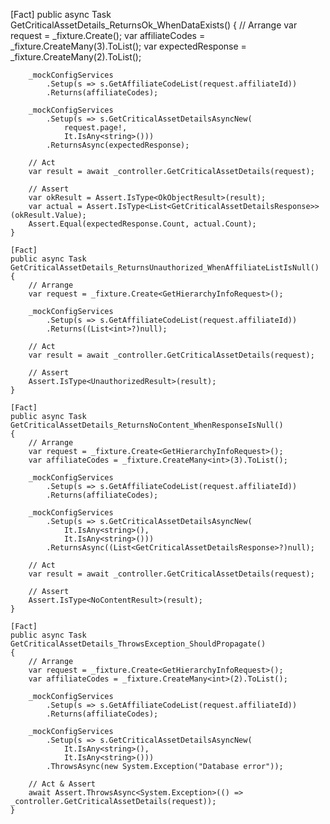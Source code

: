 [Fact]
    public async Task GetCriticalAssetDetails_ReturnsOk_WhenDataExists()
    {
        // Arrange
        var request = _fixture.Create<GetHierarchyInfoRequest>();
        var affiliateCodes = _fixture.CreateMany<int>(3).ToList();
        var expectedResponse = _fixture.CreateMany<GetCriticalAssetDetailsResponse>(2).ToList();

        _mockConfigServices
            .Setup(s => s.GetAffiliateCodeList(request.affiliateId))
            .Returns(affiliateCodes);

        _mockConfigServices
            .Setup(s => s.GetCriticalAssetDetailsAsyncNew(
                request.page!,
                It.IsAny<string>()))
            .ReturnsAsync(expectedResponse);

        // Act
        var result = await _controller.GetCriticalAssetDetails(request);

        // Assert
        var okResult = Assert.IsType<OkObjectResult>(result);
        var actual = Assert.IsType<List<GetCriticalAssetDetailsResponse>>(okResult.Value);
        Assert.Equal(expectedResponse.Count, actual.Count);
    }

    [Fact]
    public async Task GetCriticalAssetDetails_ReturnsUnauthorized_WhenAffiliateListIsNull()
    {
        // Arrange
        var request = _fixture.Create<GetHierarchyInfoRequest>();

        _mockConfigServices
            .Setup(s => s.GetAffiliateCodeList(request.affiliateId))
            .Returns((List<int>?)null);

        // Act
        var result = await _controller.GetCriticalAssetDetails(request);

        // Assert
        Assert.IsType<UnauthorizedResult>(result);
    }

    [Fact]
    public async Task GetCriticalAssetDetails_ReturnsNoContent_WhenResponseIsNull()
    {
        // Arrange
        var request = _fixture.Create<GetHierarchyInfoRequest>();
        var affiliateCodes = _fixture.CreateMany<int>(3).ToList();

        _mockConfigServices
            .Setup(s => s.GetAffiliateCodeList(request.affiliateId))
            .Returns(affiliateCodes);

        _mockConfigServices
            .Setup(s => s.GetCriticalAssetDetailsAsyncNew(
                It.IsAny<string>(),
                It.IsAny<string>()))
            .ReturnsAsync((List<GetCriticalAssetDetailsResponse>?)null);

        // Act
        var result = await _controller.GetCriticalAssetDetails(request);

        // Assert
        Assert.IsType<NoContentResult>(result);
    }

    [Fact]
    public async Task GetCriticalAssetDetails_ThrowsException_ShouldPropagate()
    {
        // Arrange
        var request = _fixture.Create<GetHierarchyInfoRequest>();
        var affiliateCodes = _fixture.CreateMany<int>(2).ToList();

        _mockConfigServices
            .Setup(s => s.GetAffiliateCodeList(request.affiliateId))
            .Returns(affiliateCodes);

        _mockConfigServices
            .Setup(s => s.GetCriticalAssetDetailsAsyncNew(
                It.IsAny<string>(),
                It.IsAny<string>()))
            .ThrowsAsync(new System.Exception("Database error"));

        // Act & Assert
        await Assert.ThrowsAsync<System.Exception>(() => _controller.GetCriticalAssetDetails(request));
    }
